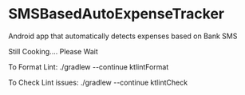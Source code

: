 # SMSBasedAutoExpenseTracker
Android app that automatically detects expenses based on Bank SMS

Still Cooking.... Please Wait

To Format Lint:  ./gradlew --continue ktlintFormat

To Check Lint issues: ./gradlew --continue ktlintCheck
